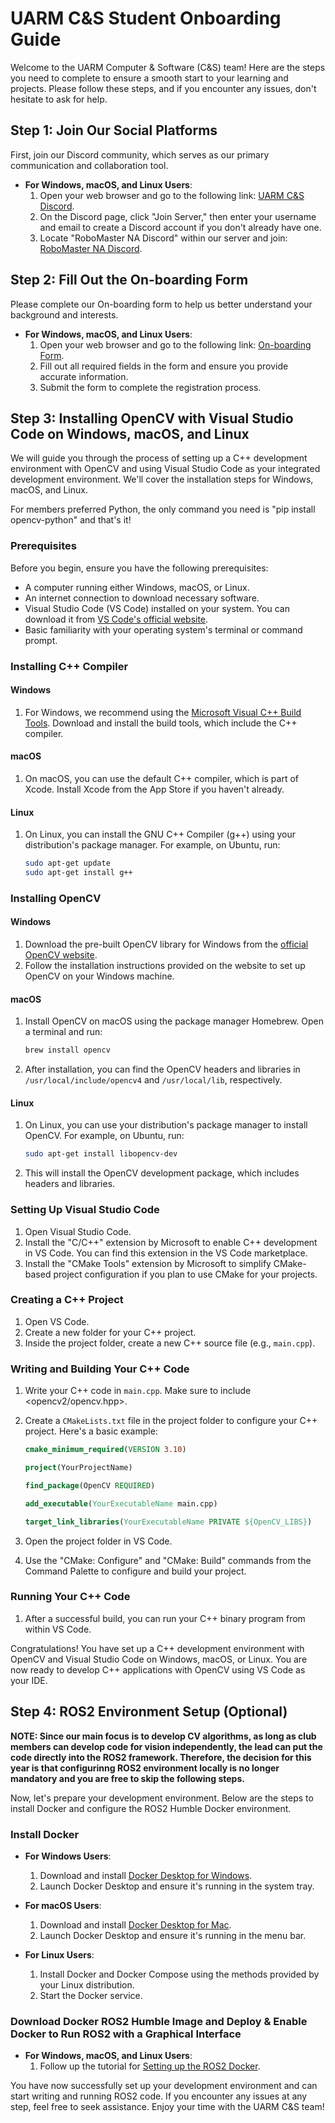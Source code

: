 # UARM C&S Student Onboarding Guide

Welcome to the UARM Computer & Software (C&S) team! Here are the steps you need to complete to ensure a smooth start to your learning and projects. Please follow these steps, and if you encounter any issues, don't hesitate to ask for help.

## Step 1: Join Our Social Platforms

First, join our Discord community, which serves as our primary communication and collaboration tool.

- **For Windows, macOS, and Linux Users**:
  1. Open your web browser and go to the following link: [UARM C&S Discord](https://discord.gg/hwFU94jgQG).
  2. On the Discord page, click "Join Server," then enter your username and email to create a Discord account if you don't already have one.
  3. Locate "RoboMaster NA Discord" within our server and join: [RoboMaster NA Discord](https://discord.gg/cCpbSZTAbS).

## Step 2: Fill Out the On-boarding Form

Please complete our On-boarding form to help us better understand your background and interests.

- **For Windows, macOS, and Linux Users**:
  1. Open your web browser and go to the following link: [On-boarding Form](https://forms.gle/tyk36Nxgo9joBvxp7).
  2. Fill out all required fields in the form and ensure you provide accurate information.
  3. Submit the form to complete the registration process.

## Step 3: Installing OpenCV with Visual Studio Code on Windows, macOS, and Linux

We will guide you through the process of setting up a C++ development environment with OpenCV and using Visual Studio Code as your integrated development environment. We'll cover the installation steps for Windows, macOS, and Linux.

For members preferred Python, the only command you need is "pip install opencv-python" and that's it!

### Prerequisites

Before you begin, ensure you have the following prerequisites:

- A computer running either Windows, macOS, or Linux.
- An internet connection to download necessary software.
- Visual Studio Code (VS Code) installed on your system. You can download it from [VS Code's official website](https://code.visualstudio.com/).
- Basic familiarity with your operating system's terminal or command prompt.

### Installing C++ Compiler

#### Windows

1. For Windows, we recommend using the [Microsoft Visual C++ Build Tools](https://visualstudio.microsoft.com/visual-cpp-build-tools/). Download and install the build tools, which include the C++ compiler.

#### macOS

1. On macOS, you can use the default C++ compiler, which is part of Xcode. Install Xcode from the App Store if you haven't already.

#### Linux

1. On Linux, you can install the GNU C++ Compiler (g++) using your distribution's package manager. For example, on Ubuntu, run:

   ```bash
   sudo apt-get update
   sudo apt-get install g++
   ```

### Installing OpenCV

#### Windows

1. Download the pre-built OpenCV library for Windows from the [official OpenCV website](https://opencv.org/releases/).
2. Follow the installation instructions provided on the website to set up OpenCV on your Windows machine.

#### macOS

1. Install OpenCV on macOS using the package manager Homebrew. Open a terminal and run:

   ```bash
   brew install opencv
   ```

2. After installation, you can find the OpenCV headers and libraries in `/usr/local/include/opencv4` and `/usr/local/lib`, respectively.

#### Linux

1. On Linux, you can use your distribution's package manager to install OpenCV. For example, on Ubuntu, run:

   ```bash
   sudo apt-get install libopencv-dev
   ```

2. This will install the OpenCV development package, which includes headers and libraries.

### Setting Up Visual Studio Code

1. Open Visual Studio Code.
2. Install the "C/C++" extension by Microsoft to enable C++ development in VS Code. You can find this extension in the VS Code marketplace.
3. Install the "CMake Tools" extension by Microsoft to simplify CMake-based project configuration if you plan to use CMake for your projects.

### Creating a C++ Project

1. Open VS Code.
2. Create a new folder for your C++ project.
3. Inside the project folder, create a new C++ source file (e.g., `main.cpp`).

### Writing and Building Your C++ Code

1. Write your C++ code in `main.cpp`. Make sure to include <opencv2/opencv.hpp>.
2. Create a `CMakeLists.txt` file in the project folder to configure your C++ project. Here's a basic example:

   ```cmake
   cmake_minimum_required(VERSION 3.10)

   project(YourProjectName)

   find_package(OpenCV REQUIRED)

   add_executable(YourExecutableName main.cpp)

   target_link_libraries(YourExecutableName PRIVATE ${OpenCV_LIBS})
   ```

3. Open the project folder in VS Code.
4. Use the "CMake: Configure" and "CMake: Build" commands from the Command Palette to configure and build your project.

### Running Your C++ Code

1. After a successful build, you can run your C++ binary program from within VS Code.

Congratulations! You have set up a C++ development environment with OpenCV and Visual Studio Code on Windows, macOS, or Linux. You are now ready to develop C++ applications with OpenCV using VS Code as your IDE.

## Step 4: ROS2 Environment Setup (Optional)

**NOTE: Since our main focus is to develop CV algorithms, as long as club members can develop code for vision independently, the lead can put the code directly into the ROS2 framework. Therefore, the decision for this year is that configurinng ROS2 environment locally is no longer mandatory and you are free to skip the following steps.**

Now, let's prepare your development environment. Below are the steps to install Docker and configure the ROS2 Humble Docker environment.

### Install Docker

- **For Windows Users**:
  1. Download and install [Docker Desktop for Windows](https://www.docker.com/products/docker-desktop).
  2. Launch Docker Desktop and ensure it's running in the system tray.

- **For macOS Users**:
  1. Download and install [Docker Desktop for Mac](https://www.docker.com/products/docker-desktop).
  2. Launch Docker Desktop and ensure it's running in the menu bar.

- **For Linux Users**:
  1. Install Docker and Docker Compose using the methods provided by your Linux distribution.
  2. Start the Docker service.

### Download Docker ROS2 Humble Image and Deploy & Enable Docker to Run ROS2 with a Graphical Interface

- **For Windows, macOS, and Linux Users**:
  1. Follow up the tutorial for [Setting up the ROS2 Docker](https://www.youtube.com/watch?v=qWuudNxFGOQ).

You have now successfully set up your development environment and can start writing and running ROS2 code. If you encounter any issues at any step, feel free to seek assistance. Enjoy your time with the UARM C&S team!
